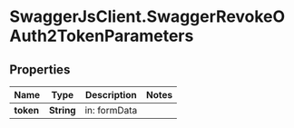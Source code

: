 # SwaggerJsClient.SwaggerRevokeOAuth2TokenParameters

## Properties
Name | Type | Description | Notes
------------ | ------------- | ------------- | -------------
**token** | **String** | in: formData | 


